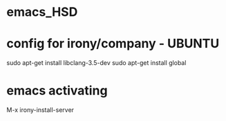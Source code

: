 # emacs_HSD
# config for irony/company - UBUNTU 
sudo apt-get install libclang-3.5-dev
sudo apt-get install global
# emacs activating
M-x irony-install-server
